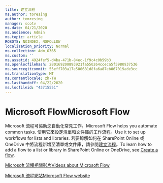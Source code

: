 ```yaml
---
title: 建立流程
ms.author: toresing
author: tomresing
manager: scotv
ms.date: 04/21/2020
ms.audience: Admin
ms.topic: article
ROBOTS: NOINDEX, NOFOLLOW
localization_priority: Normal
ms.collection: Adm_O365
ms.custom: ''
ms.assetid: 4924fef5-d4ba-471b-84ec-1f9c4c0b59b3
ms.openlocfilehash: 280169200893921fa550264cceca5f5980937536
ms.sourcegitcommit: 55eff703a17e500681d8fa6a87eb067019ade3cc
ms.translationtype: MT
ms.contentlocale: zh-TW
ms.lasthandoff: 04/22/2020
ms.locfileid: "43715551"
---
```

# <a name="microsoft-flow"></a><span data-ttu-id="5a07f-102">Microsoft Flow</span><span class="sxs-lookup"><span data-stu-id="5a07f-102">Microsoft Flow</span></span>

<span data-ttu-id="5a07f-103">Microsoft 流程可協助您自動化常見工作。</span><span class="sxs-lookup"><span data-stu-id="5a07f-103">Microsoft Flow helps you automate common tasks.</span></span> <span data-ttu-id="5a07f-104">使用它來設定清單和文件庫的工作流程。</span><span class="sxs-lookup"><span data-stu-id="5a07f-104">Use it to set up workflows for lists and libraries.</span></span> <span data-ttu-id="5a07f-105">若要瞭解如何在 SharePoint Online 或 OneDrive 中將流程新增至清單或文件庫，請參閱[建立流程](https://go.microsoft.com/fwlink/?linkid=869408)。</span><span class="sxs-lookup"><span data-stu-id="5a07f-105">To learn how to add a flow to a list or library in SharePoint Online or OneDrive, see [Create a flow](https://go.microsoft.com/fwlink/?linkid=869408).</span></span>
  
[<span data-ttu-id="5a07f-106">Microsoft 流程相關影片</span><span class="sxs-lookup"><span data-stu-id="5a07f-106">Videos about Microsoft Flow</span></span>](https://go.microsoft.com/fwlink/?linkid=864641)
  
[<span data-ttu-id="5a07f-107">Microsoft 流程網站</span><span class="sxs-lookup"><span data-stu-id="5a07f-107">Microsoft Flow website</span></span>](https://go.microsoft.com/fwlink/?linkid=864642)
  

